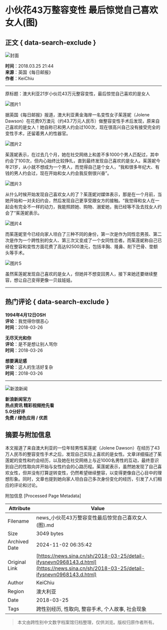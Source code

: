 # 小伙花43万整容变性 最后惊觉自己喜欢女人(图)

## 正文 { data-search-exclude }


![封面](//n.sinaimg.cn/sinacn10201/360/w180h180/20191010/caa9-ifrwayx3219145.jpg)

**时间**：2018.03.25 21:44  
**来源**：英国《每日邮报》  
**作者**：KeiChiu  

---

原标题：澳大利亚21岁小伙花43万元整容变性，最后惊觉自己喜欢的是女人

![图片1](//k.sinaimg.cn/n/news/crawl/100/w540h360/20180325/A8wU-fysnevn0965419.jpg/w700d1q75cms.jpg?by=cms_fixed_width)

据英国《每日邮报》报道，澳大利亚黄金海岸一名变性女子茱莲妮（Jolene Dawson）在花费9万澳元（约43.7万元人民币）做整容变性手术后发现，原来自己喜欢的是女人！她自称已和男人约会过100次，现在很高兴自己没有接受完全的变性手术，还留着男人的性器官。

![图片2](//k.sinaimg.cn/n/news/crawl/289/w540h549/20180325/2Lv9-fysnevn0965527.jpg/w700d1q75cms.jpg?by=cms_fixed_width)

茱莲妮表示，在过去几个月，她在社交网络上和差不多1000个男人匹配过，其中约会了100次，但内心始终比较挣扎，直到最终发现自己喜欢的是女人。茱莲妮今年21岁，从小就不想成为一个男人，而觉得自己是个女人，“我和很多年纪大、有钱的男人约会过，现在开始和女人约会我反倒很兴奋”。

![图片3](//k.sinaimg.cn/n/news/crawl/265/w540h525/20180325/W3P1-fysnevn0965548.jpg/w700d1q75cms.jpg?by=cms_fixed_width)

从什么时候开始发现自己喜欢女人的了？茱莲妮对媒体表示，那是在一个月前，当她开始和一对夫妇约会，然后发现自己更享受跟女方的接触。“我觉得和女人在一起会有完全不一样的动力，我能照顾她、购物、溺爱她，我已经等不及去找女人约会了”茱莲妮表示。

![图片4](//k.sinaimg.cn/n/news/crawl/103/w540h363/20180325/xXJ7-fysnevn0965566.png/w700d1q75cms.jpg?by=cms_fixed_width)

而茱莲妮至今已经向家人坦白了三种不同的身份，第一次是作为同性恋男孩、第二次是作为一个跨性别的女人、第三次又变成了一个女同性恋者。而茱莲妮称自己已经在整容和变性方面花费了高达92500澳元，包括丰胸、隆鼻、削下巴骨、垫额头等手术。

![图片5](//k.sinaimg.cn/n/news/crawl/126/w540h386/20180325/q2ZJ-fysnevn0965588.png/w700d1q75cms.jpg?by=cms_fixed_width)

虽然茱莲妮发现自己喜欢的是女人，但她并不想变回男人，接下来她还要继续整容，想让自己变得更像一贝兹娃娃。

---

## 热门评论 { data-search-exclude }

**1994年4月12日OSH**  
**评论**：我觉得你很恶心  
**时间**：2018-03-26  

**无尽天光和你**  
**评论**：是不是想让别人骂你  
**时间**：2018-03-26  

**想要满足感**  
**评论**：这人的生活好复杂  
**时间**：2018-03-26  

---

![新浪新闻](https://n.sinaimg.cn/default/80905340/20200331/sinalogo.png)  

**新浪新闻官方**  
**热点资讯 精彩视频抢先看**  
**5.0分好评**  
**免费 / 绿色应用 / 优质**  

## 摘要与附加信息

<!-- tcd_abstract -->
本文报道了来自澳大利亚的一位年轻男性茱莲妮（Jolene Dawson）在经历了43万人民币的整容变性手术之后，发现自己实际上喜欢的是女性。文章详细描述了茱莲妮的变性和约会经历，以及她在社交网络上与近1000名男性的互动，最终意识到自己的性取向并开始与女性约会的心路历程。茱莲妮表示，虽然她发现了自己喜欢女性，但并没有打算逆转变性，仍然希望继续整容，以变得更像自己心目中的理想形象。同时，文章也提到她向家人坦白自己多次身份变化的经历，引发了人们相应的评论和讨论。
<!-- tcd_abstract_end -->

附加信息 [Processed Page Metadata]

| Attribute       | Value                                  |
|-----------------|----------------------------------------|
| Filename        | news_小伙花43万整容变性最后惊觉自己喜欢女人(图).md                             |
| Size            | 3049 bytes                           |
| Archived Date   | 2024-11-02 06:35:42                             |
| Original Link   | [https://news.sina.cn/sh/2018-03-25/detail-ifysnevn0968143.d.html](https://news.sina.cn/sh/2018-03-25/detail-ifysnevn0968143.d.html)                       |
| Author          | KeiChiu                               |
| Region          | 澳大利亚                               |
| Date            | 2018-03-25                                 |
| Tags            | 跨性别经历, 性取向, 整容手术, 个人故事, 社会现象                                 |
>
> 本文由跨性别中文数字档案馆归档整理，仅供浏览。版权归原作者所有。
>
